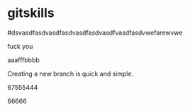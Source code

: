 # gitskills
#dsvasdfasdvasdfasdvasdfasdvasdfvasdfasdvwefarewvwe

fuck you

aaafffbbbb


Creating a new branch is quick and simple.


67555444

66666